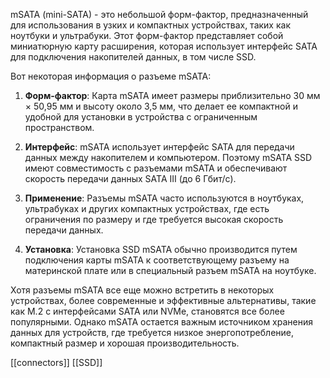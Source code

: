 mSATA (mini-SATA) - это небольшой форм-фактор, предназначенный для использования в узких и компактных устройствах, таких как ноутбуки и ультрабуки. Этот форм-фактор представляет собой миниатюрную карту расширения, которая использует интерфейс SATA для подключения накопителей данных, в том числе SSD.

Вот некоторая информация о разъеме mSATA:

1. **Форм-фактор**: Карта mSATA имеет размеры приблизительно 30 мм × 50,95 мм и высоту около 3,5 мм, что делает ее компактной и удобной для установки в устройства с ограниченным пространством.
    
2. **Интерфейс**: mSATA использует интерфейс SATA для передачи данных между накопителем и компьютером. Поэтому mSATA SSD имеют совместимость с разъемами mSATA и обеспечивают скорость передачи данных SATA III (до 6 Гбит/с).
    
3. **Применение**: Разъемы mSATA часто используются в ноутбуках, ультрабуках и других компактных устройствах, где есть ограничения по размеру и где требуется высокая скорость передачи данных.
    
4. **Установка**: Установка SSD mSATA обычно производится путем подключения карты mSATA к соответствующему разъему на материнской плате или в специальный разъем mSATA на ноутбуке.
    

Хотя разъемы mSATA все еще можно встретить в некоторых устройствах, более современные и эффективные альтернативы, такие как M.2 с интерфейсами SATA или NVMe, становятся все более популярными. Однако mSATA остается важным источником хранения данных для устройств, где требуется низкое энергопотребление, компактный размер и хорошая производительность.


[[connectors]]
[[SSD]]